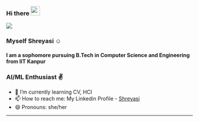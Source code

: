 ### Hi there <img src="https://media.giphy.com/media/hvRJCLFzcasrR4ia7z/giphy.gif" width="25px">
![](https://visitor-badge.glitch.me/badge?page_id=Shreyasi2002)
<br />

### Myself Shreyasi :relaxed:

#### I am a sophomore pursuing B.Tech in Computer Science and Engineering from IIT Kanpur
### AI/ML Enthusiast :v:


<!-- 🔭 I’m currently working as a volunteer data scientist at SDG AI Lab. <br>-->
- 🌱 I’m currently learning CV, HCI  <!--- 👯 I’m looking to collaborate on ...  - 🤔 I’m looking for help with   - 💬 Ask me about ...--> <br>
- 📫 How to reach me: My Linkedin Profile - [Shreyasi](https://www.linkedin.com/in/shreyasi-mandal-929778210/) <br>
- 😄 Pronouns: she/her <br>
<!--- ⚡ Fun fact: ...-->

<hr>
<!--
# My Contributions
![My Activity](https://activity-graph.herokuapp.com/graph?username=Shreyasi2002&theme=xcode)
-->
